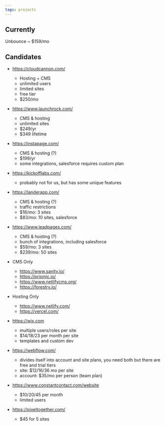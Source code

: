 ```yaml
---
tags: projects
---
```


## Currently
Unbounce ~ $159/mo

## Candidates

- https://cloudcannon.com/
	- Hosting + CMS
	- unlimited users
	- limited sites
	- free tier
	- $250/mo

- https://www.launchrock.com/
	- CMS & hosting
	- unlimited sites
	- $249/yr
	- $349 lifetime

- https://instapage.com/
	- CMS & hosting (?)
	- $199/yr
	- some integrations, salesforce requires custom plan
		
- https://kickofflabs.com/
	- probably not for us, but has some unique features
		
- https://landerapp.com/
	- CMS & hosting (?)
	- traffic restrictions
	- $16/mo: 3 sites
	- $83/mo: 10 sites, salesforce
		
- https://www.leadpages.com/
	- CMS & hosting (?)
	- bunch of integrations, including salesforce
	- $59/mo: 3 sites
	- $239/mo: 50 sites


- CMS Only
	- https://www.sanity.io/
	- https://prismic.io/
	- https://www.netlifycms.org/
	- https://forestry.io/

- Hosting Only
	- https://www.netlify.com/
	- https://vercel.com/


- https://wix.com
	- multiple users/roles per site
	- $14/18/23 per month per site
	- templates and custom dev

- https://webflow.com/
	- divides itself into account and site plans, you need both but there are free and trial tiers
	- site: $12/16/36 mo per site
	- account: $35/mo per person (team plan)

- https://www.constantcontact.com/website
	- $10/20/45 per month
	- limited users

- https://pixeltogether.com/
	- $45 for 5 sites